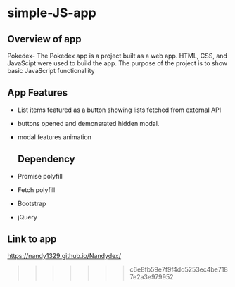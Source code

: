 # simple-JS-app

## Overview of app
Pokedex- The Pokedex app is a project built as a web app. HTML, CSS, and JavaScipt were used to build the app. 
The purpose of the project is to show basic JavaScript functionallity

## App Features
* List items featured as a button showing lists fetched from external API
* buttons opened and demonsrated hidden modal.
* modal features animation

  ## Dependency
 * Promise polyfill
 * Fetch polyfill
 * Bootstrap
 * jQuery

## Link to app
https://nandy1329.github.io/Nandydex/
>>>>>>> c6e8fb59e7f9f4dd5253ec4be7187e2a3e979952
